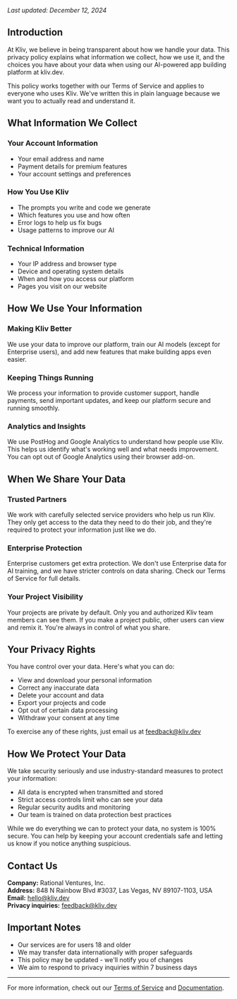*Last updated: December 12, 2024*

## Introduction

At Kliv, we believe in being transparent about how we handle your data. This privacy policy explains what information we collect, how we use it, and the choices you have about your data when using our AI-powered app building platform at kliv.dev.

This policy works together with our Terms of Service and applies to everyone who uses Kliv. We've written this in plain language because we want you to actually read and understand it.

## What Information We Collect

### Your Account Information

- Your email address and name
- Payment details for premium features
- Your account settings and preferences

### How You Use Kliv

- The prompts you write and code we generate
- Which features you use and how often
- Error logs to help us fix bugs
- Usage patterns to improve our AI

### Technical Information

- Your IP address and browser type
- Device and operating system details
- When and how you access our platform
- Pages you visit on our website

## How We Use Your Information

### Making Kliv Better

We use your data to improve our platform, train our AI models (except for Enterprise users), and add new features that make building apps even easier.

### Keeping Things Running

We process your information to provide customer support, handle payments, send important updates, and keep our platform secure and running smoothly.

### Analytics and Insights

We use PostHog and Google Analytics to understand how people use Kliv. This helps us identify what's working well and what needs improvement. You can opt out of Google Analytics using their browser add-on.

## When We Share Your Data

### Trusted Partners

We work with carefully selected service providers who help us run Kliv. They only get access to the data they need to do their job, and they're required to protect your information just like we do.

### Enterprise Protection

Enterprise customers get extra protection. We don't use Enterprise data for AI training, and we have stricter controls on data sharing. Check our Terms of Service for full details.

### Your Project Visibility

Your projects are private by default. Only you and authorized Kliv team members can see them. If you make a project public, other users can view and remix it. You're always in control of what you share.

## Your Privacy Rights

You have control over your data. Here's what you can do:

- View and download your personal information
- Correct any inaccurate data
- Delete your account and data
- Export your projects and code
- Opt out of certain data processing
- Withdraw your consent at any time

To exercise any of these rights, just email us at feedback@kliv.dev

## How We Protect Your Data

We take security seriously and use industry-standard measures to protect your information:

- All data is encrypted when transmitted and stored
- Strict access controls limit who can see your data
- Regular security audits and monitoring
- Our team is trained on data protection best practices

While we do everything we can to protect your data, no system is 100% secure. You can help by keeping your account credentials safe and letting us know if you notice anything suspicious.

## Contact Us

**Company:** Rational Ventures, Inc.  
**Address:** 848 N Rainbow Blvd #3037, Las Vegas, NV 89107-1103, USA  
**Email:** hello@kliv.dev  
**Privacy inquiries:** feedback@kliv.dev

## Important Notes

- Our services are for users 18 and older
- We may transfer data internationally with proper safeguards
- This policy may be updated - we'll notify you of changes
- We aim to respond to privacy inquiries within 7 business days

---

For more information, check out our [Terms of Service](/terms) and [Documentation](https://docs.kliv.dev).

